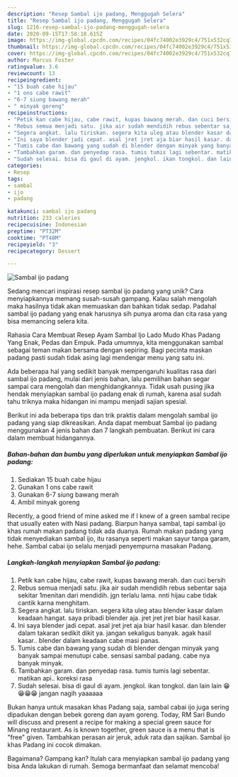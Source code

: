 ```yaml
---
description: "Resep Sambal ijo padang, Menggugah Selera"
title: "Resep Sambal ijo padang, Menggugah Selera"
slug: 1216-resep-sambal-ijo-padang-menggugah-selera
date: 2020-09-15T17:58:18.615Z
image: https://img-global.cpcdn.com/recipes/04fc74002e3929c4/751x532cq70/sambal-ijo-padang-foto-resep-utama.jpg
thumbnail: https://img-global.cpcdn.com/recipes/04fc74002e3929c4/751x532cq70/sambal-ijo-padang-foto-resep-utama.jpg
cover: https://img-global.cpcdn.com/recipes/04fc74002e3929c4/751x532cq70/sambal-ijo-padang-foto-resep-utama.jpg
author: Marcus Foster
ratingvalue: 3.6
reviewcount: 13
recipeingredient:
- "15 buah cabe hijau"
- "1 ons cabe rawit"
- "6-7 siung bawang merah"
- " minyak goreng"
recipeinstructions:
- "Petik kan cabe hijau, cabe rawit, kupas bawang merah. dan cuci bersih"
- "Rebus semua menjadi satu. jika air sudah mendidih rebus sebentar saja sekitar 1menitan dari mendidih. jgn terlalu lama. nnti hijau cabe tidak cantik karna menghitam."
- "Segera angkat. lalu tiriskan. segera kita uleg atau blender kasar dalam keadaan hangat. saya pribadi blender aja. jret jret jret biar hasil kasar."
- "Ini saya blender jadi cepat. asal jret jret aja biar hasil kasar. dan blender dalam takaran sedikit dikit ya. jangan sekaligus banyak. agak hasil kasar.. blender dalam keadaan cabe masi panas."
- "Tumis cabe dan bawang yang sudah di blender dengan minyak yang banyak sampai menutupi cabe. sensasi sambal padang. cabe nya banyak minyak."
- "Tambahkan garam. dan penyedap rasa. tumis tumis lagi sebentar. matikan api.. koreksi rasa"
- "Sudah selesai. bisa di gaul di ayam. jengkol. ikan tongkol. dan lain lain 😁😁😁😁 jangan nagih yaaaaaa"
categories:
- Resep
tags:
- sambal
- ijo
- padang

katakunci: sambal ijo padang 
nutrition: 233 calories
recipecuisine: Indonesian
preptime: "PT32M"
cooktime: "PT48M"
recipeyield: "3"
recipecategory: Dessert

---
```



![Sambal ijo padang](https://img-global.cpcdn.com/recipes/04fc74002e3929c4/751x532cq70/sambal-ijo-padang-foto-resep-utama.jpg)

Sedang mencari inspirasi resep sambal ijo padang yang unik? Cara menyiapkannya memang susah-susah gampang. Kalau salah mengolah maka hasilnya tidak akan memuaskan dan bahkan tidak sedap. Padahal sambal ijo padang yang enak harusnya sih punya aroma dan cita rasa yang bisa memancing selera kita.

Rahasia Cara Membuat Resep Ayam Sambal Ijo Lado Mudo Khas Padang Yang Enak, Pedas dan Empuk. Pada umumnya, kita menggunakan sambal sebagai teman makan bersama dengan sepiring. Bagi pecinta maskan padang pasti sudah tidak asing lagi mendengar menu yang satu ini.

Ada beberapa hal yang sedikit banyak mempengaruhi kualitas rasa dari sambal ijo padang, mulai dari jenis bahan, lalu pemilihan bahan segar sampai cara mengolah dan menghidangkannya. Tidak usah pusing jika hendak menyiapkan sambal ijo padang enak di rumah, karena asal sudah tahu triknya maka hidangan ini mampu menjadi sajian spesial.


Berikut ini ada beberapa tips dan trik praktis dalam mengolah sambal ijo padang yang siap dikreasikan. Anda dapat membuat Sambal ijo padang menggunakan 4 jenis bahan dan 7 langkah pembuatan. Berikut ini cara dalam membuat hidangannya.

<!--inarticleads1-->

##### Bahan-bahan dan bumbu yang diperlukan untuk menyiapkan Sambal ijo padang:

1. Sediakan 15 buah cabe hijau
1. Gunakan 1 ons cabe rawit
1. Gunakan 6-7 siung bawang merah
1. Ambil  minyak goreng


Recently, a good friend of mine asked me if I knew of a green sambal recipe that usually eaten with Nasi padang. Biarpun hanya sambal, tapi sambal ijo khas rumah makan padang tidak ada duanya. Rumah makan padang yang tidak menyediakan sambal ijo, itu rasanya seperti makan sayur tanpa garam, hehe. Sambal cabai ijo selalu menjadi penyempurna masakan Padang. 

<!--inarticleads2-->

##### Langkah-langkah menyiapkan Sambal ijo padang:

1. Petik kan cabe hijau, cabe rawit, kupas bawang merah. dan cuci bersih
1. Rebus semua menjadi satu. jika air sudah mendidih rebus sebentar saja sekitar 1menitan dari mendidih. jgn terlalu lama. nnti hijau cabe tidak cantik karna menghitam.
1. Segera angkat. lalu tiriskan. segera kita uleg atau blender kasar dalam keadaan hangat. saya pribadi blender aja. jret jret jret biar hasil kasar.
1. Ini saya blender jadi cepat. asal jret jret aja biar hasil kasar. dan blender dalam takaran sedikit dikit ya. jangan sekaligus banyak. agak hasil kasar.. blender dalam keadaan cabe masi panas.
1. Tumis cabe dan bawang yang sudah di blender dengan minyak yang banyak sampai menutupi cabe. sensasi sambal padang. cabe nya banyak minyak.
1. Tambahkan garam. dan penyedap rasa. tumis tumis lagi sebentar. matikan api.. koreksi rasa
1. Sudah selesai. bisa di gaul di ayam. jengkol. ikan tongkol. dan lain lain 😁😁😁😁 jangan nagih yaaaaaa


Bukan hanya untuk masakan khas Padang saja, sambal cabai ijo juga sering dipadukan dengan bebek goreng dan ayam goreng. Today, RM Sari Bundo will discuss and present a recipe for making a special green sauce for Minang restaurant. As is known together, green sauce is a menu that is &#34;free&#34; given. Tambahkan perasan air jeruk, aduk rata dan sajikan. Sambal ijo khas Padang ini cocok dimakan. 

Bagaimana? Gampang kan? Itulah cara menyiapkan sambal ijo padang yang bisa Anda lakukan di rumah. Semoga bermanfaat dan selamat mencoba!
